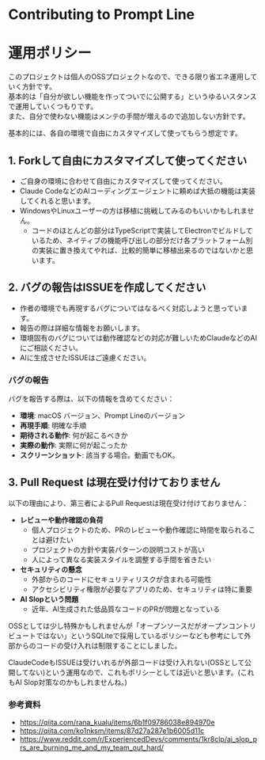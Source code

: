 # Contributing to Prompt Line

# 運用ポリシー
このプロジェクトは個人のOSSプロジェクトなので、できる限り省エネ運用していく方針です。<br>
基本的は「自分が欲しい機能を作ってついでに公開する」というゆるいスタンスで運用していくつもりです。<br>
また、自分で使わない機能はメンテの手間が増えるので追加しない方針です。

基本的には、各自の環境で自由にカスタマイズして使ってもらう想定です。

## 1. Forkして自由にカスタマイズして使ってください
* ご自身の環境に合わせて自由にカスタマイズして使ってください。
* Claude CodeなどのAIコーディングエージェントに頼めば大抵の機能は実装してくれると思います。
* WindowsやLinuxユーザーの方は移植に挑戦してみるのもいいかもしれません。 
  * コードのほとんどの部分はTypeScriptで実装してElectronでビルドしているため、ネイティブの機能呼び出しの部分だけ各プラットフォーム別の実装に置き換えてやれば、比較的簡単に移植出来るのではないかと思います。

## 2. バグの報告はISSUEを作成してください
* 作者の環境でも再現するバグについてはなるべく対応しようと思っています。
* 報告の際は詳細な情報をお願いします。
* 環境固有のバグについては動作確認などの対応が難しいためClaudeなどのAIにご相談ください。
* AIに生成させたISSUEはご遠慮ください。

### バグの報告

バグを報告する際は、以下の情報を含めてください：
* **環境**: macOS バージョン、Prompt Lineのバージョン
* **再現手順**: 明確な手順
* **期待される動作**: 何が起こるべきか
* **実際の動作**: 実際に何が起こったか
* **スクリーンショット**: 該当する場合。動画でもOK。

## 3. Pull Request は現在受け付けておりません
以下の理由により、第三者によるPull Requestは現在受け付けておりません：
* **レビューや動作確認の負荷**
  * 個人プロジェクトのため、PRのレビューや動作確認に時間を取られることは避けたい
  * プロジェクトの方針や実装パターンの説明コストが高い
  * 人によって異なる実装スタイルを調整する手間を省きたい
* **セキュリティの懸念**
  * 外部からのコードにセキュリティリスクが含まれる可能性
  * アクセシビリティ権限が必要なアプリのため、セキュリティは特に重要
* **AI Slopという問題**
  * 近年、AI生成された低品質なコードのPRが問題となっている

OSSとしては少し特殊かもしれませんが「オープンソースだがオープンコントリビュートではない」というSQLiteで採用しているポリシーなども参考にして外部からのコードの受け入れは制限することにしました。

ClaudeCodeもISSUEは受けいれるが外部コードは受け入れない(OSSとして公開してない)という運用なので、これもポリシーとしては近いと思います。(これもAI Slop対策なのかもしれませんね。)

### 参考資料
* https://qiita.com/rana_kualu/items/6b1f09786038e894970e
* https://qiita.com/ko1nksm/items/87d27a287e1b6005d11c
* https://www.reddit.com/r/ExperiencedDevs/comments/1kr8clp/ai_slop_prs_are_burning_me_and_my_team_out_hard/